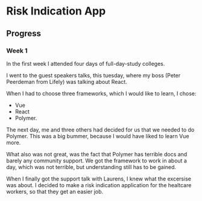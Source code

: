 # Risk Indication App

## Progress

### Week 1

In the first week I attended four days of full-day-study colleges.

I went to the guest speakers talks, this tuesday, where my boss (Peter Peerdeman from Lifely) was talking about React.

When I had to choose three frameworks, which I would like to learn, I chose:
* Vue
* React
* Polymer.

The next day, me and three others had decided for us that we needed to do Polymer.
This was a big bummer, because I would have liked to learn Vue more.

What also was not great, was the fact that Polymer has terrible docs and barely any community support.
We got the framework to work in about a day, which was not terrible, but understanding still has to be gained.

When I finally got the support talk with Laurens, I knew what the excersise was about.
I decided to make a risk indication application for the healtcare workers, so that they get an easier job.